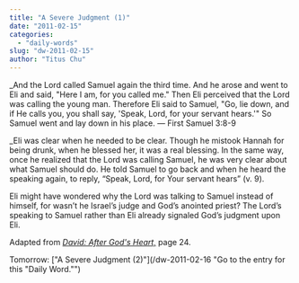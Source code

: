 ```yaml
---
title: "A Severe Judgment (1)"
date: "2011-02-15"
categories: 
  - "daily-words"
slug: "dw-2011-02-15"
author: "Titus Chu"
---
```


_And the Lord called Samuel again the third time. And he arose and went to Eli and said, "Here I am, for you called me." Then Eli perceived that the Lord was calling the young man. Therefore Eli said to Samuel, "Go, lie down, and if He calls you, you shall say, 'Speak, Lord, for your servant hears.'" So Samuel went and lay down in his place. — First Samuel 3:8-9

_Eli was clear when he needed to be clear. Though he mistook Hannah for being drunk, when he blessed her, it was a real blessing. In the same way, once he realized that the Lord was calling Samuel, he was very clear about what Samuel should do. He told Samuel to go back and when he heard the speaking again, to reply, “Speak, Lord, for Your servant hears” (v. 9).

Eli might have wondered why the Lord was talking to Samuel instead of himself, for wasn’t he Israel’s judge and God’s anointed priest? The Lord’s speaking to Samuel rather than Eli already signaled God’s judgment upon Eli.

Adapted from _[David: After God's Heart,](/book-david "Go to the listing for this book.")_ page 24.

Tomorrow: ["A Severe Judgment (2)"](/dw-2011-02-16 "Go to the entry for this "Daily Word."")
